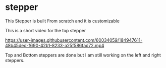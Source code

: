 # stepper

This Stepper is built From scratch and it is customizable

This is a short video for the top stepper




https://user-images.githubusercontent.com/60034059/184947611-48b45ded-f690-42b1-8233-a25f586fad72.mp4



Top and Bottom steppers are done but I am still working on the left and right steppers.





